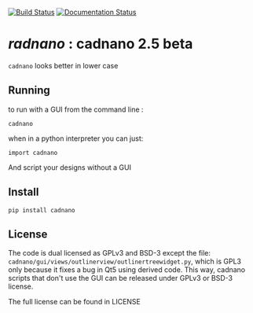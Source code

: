 
[![Build Status](https://travis-ci.org/cadnano/cadnano2.5.svg?branch=master)](https://travis-ci.org/cadnano/cadnano2.5) [![Documentation Status](https://readthedocs.org/projects/cadnano/badge/?version=master)](http://cadnano.readthedocs.io/en/master/?badge=master)

# *radnano* : cadnano 2.5 beta

`cadnano` looks better in lower case

## Running

to run with a GUI from the command line :

    cadnano

when in a python interpreter you can just:

    import cadnano

And script your designs without a GUI

## Install

    pip install cadnano

## License

The code is dual licensed as GPLv3 and BSD-3 except the file: `cadnano/gui/views/outlinerview/outlinertreewidget.py`, which is GPL3 only because it fixes a bug in Qt5 using derived code.
This way, cadnano scripts that don't use the GUI can be released under GPLv3 or BSD-3 license.

The full license can be found in LICENSE

